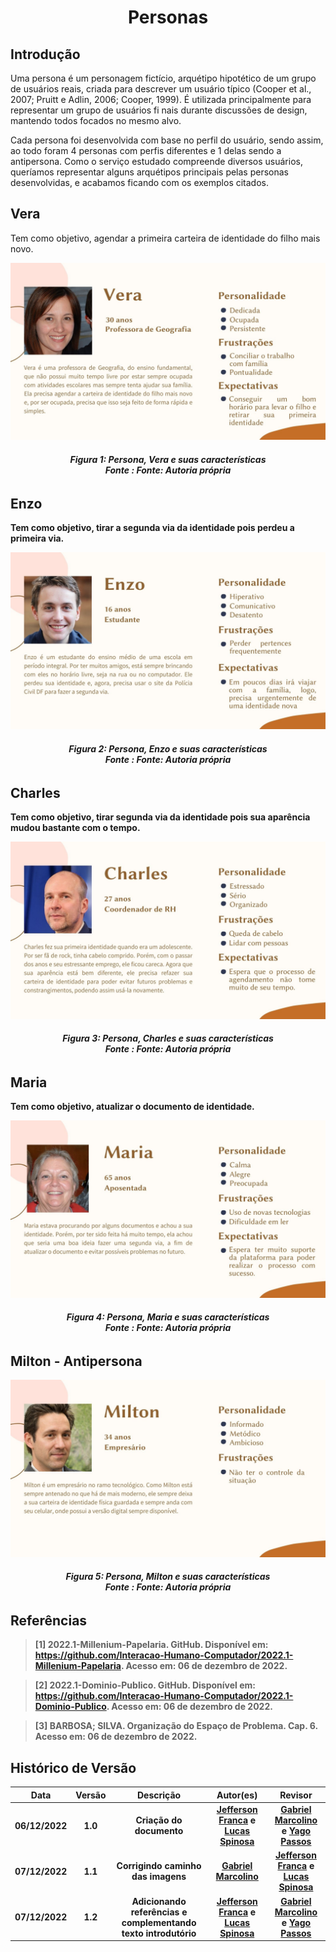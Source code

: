 <h1 align="center">Personas</h1>

## Introdução
Uma persona é um personagem fictício, arquétipo hipotético de um grupo de usuários reais, criada para descrever um usuário típico (Cooper et al., 2007; Pruitt e Adlin,
2006; Cooper, 1999). É utilizada principalmente para representar um grupo de usuários fi nais durante discussões de design, mantendo todos focados no mesmo alvo.

Cada persona foi desenvolvida com base no perfil do usuário, sendo assim, ao todo foram 4 personas com perfis diferentes e 1 delas sendo a antipersona. Como o serviço estudado compreende diversos usuários, queríamos representar alguns arquétipos principais pelas personas desenvolvidas, e acabamos ficando com os exemplos citados.

## Vera

Tem como objetivo, agendar a primeira carteira de identidade do filho mais novo.

![Persona, Vera e suas características](images/../../images/personas/Vera.jpg)
<figcaption align='center'>
   <h6><b>Figura 1: Persona, Vera e suas características<br>Fonte : Fonte: Autoria própria</br></h6>
</figcaption>

## Enzo

Tem como objetivo, tirar a segunda via da identidade pois perdeu a primeira via.

![Persona, Enzo e suas características](images/../../images/personas/Enzo.jpg)
<figcaption align='center'>
   <h6><b>Figura 2: Persona, Enzo e suas características<br>Fonte : Fonte: Autoria própria</br></h6>
</figcaption>

## Charles

Tem como objetivo, tirar segunda via da identidade pois sua aparência mudou bastante com o tempo.

![Persona, Charles e suas características](images/../../images/personas/Charles.jpg)
<figcaption align='center'>
   <h6><b>Figura 3: Persona, Charles e suas características<br>Fonte : Fonte: Autoria própria</br></h6>
</figcaption>

## Maria

Tem como objetivo, atualizar o documento de identidade.

![Persona, Maria e suas características](images/../../images/personas/Maria.jpg)
<figcaption align='center'>
   <h6><b>Figura 4: Persona, Maria e suas características<br>Fonte : Fonte: Autoria própria</br></h6>
</figcaption>

## Milton - Antipersona

![Persona, Milton e suas características](images/../../images/personas/Milton.jpg)
<figcaption align='center'>
   <h6><b>Figura 5: Persona, Milton e suas características<br>Fonte : Fonte: Autoria própria</br></h6>
</figcaption>

## Referências

> [1] 2022.1-Millenium-Papelaria. GitHub. Disponível em: https://github.com/Interacao-Humano-Computador/2022.1-Millenium-Papelaria. Acesso em: 06 de dezembro de 2022.

> [2] 2022.1-Dominio-Publico. GitHub. Disponível em: https://github.com/Interacao-Humano-Computador/2022.1-Dominio-Publico. Acesso em: 06 de dezembro de 2022.

> [3] BARBOSA; SILVA. **Organização do Espaço de Problema**. Cap. 6. Acesso em: 06 de dezembro de 2022.

## Histórico de Versão

|    Data    | Versão |                          Descrição                          |                                            Autor(es)                                             |                                               Revisor                                                |
| :--------: | :----: | :---------------------------------------------------------: | :----------------------------------------------------------------------------------------------: | :--------------------------------------------------------------------------------------------------: |
| 06/12/2022 |  1.0   |                    Criação do documento                     | [Jefferson Franca](https://github.com/Frans6) e [Lucas Spinosa](https://github.com/LucasSpinosa) | [Gabriel Marcolino](https://github.com/GabrielMR360) e [Yago Passos](https://github.com/yagompassos) |
| 07/12/2022 |  1.1   |               Corrigindo caminho das imagens                |                       [Gabriel Marcolino](https://github.com/GabrielMR360)                       |   [Jefferson Franca](https://github.com/Frans6) e [Lucas Spinosa](https://github.com/LucasSpinosa)   |
| 07/12/2022 |  1.2   | Adicionando referências e complementando texto introdutório | [Jefferson Franca](https://github.com/Frans6) e [Lucas Spinosa](https://github.com/LucasSpinosa) | [Gabriel Marcolino](https://github.com/GabrielMR360) e [Yago Passos](https://github.com/yagompassos) |
